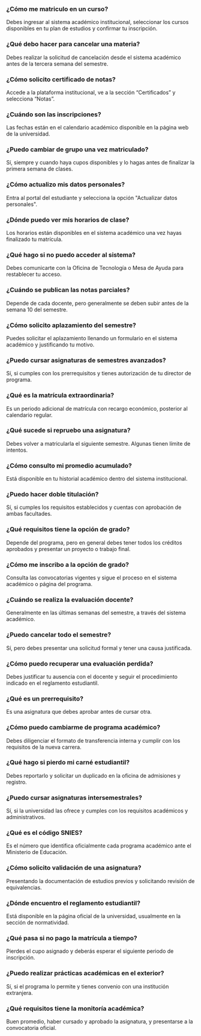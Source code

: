 ### ¿Cómo me matriculo en un curso?
Debes ingresar al sistema académico institucional, seleccionar los cursos disponibles en tu plan de estudios y confirmar tu inscripción.

### ¿Qué debo hacer para cancelar una materia?
Debes realizar la solicitud de cancelación desde el sistema académico antes de la tercera semana del semestre.

### ¿Cómo solicito certificado de notas?
Accede a la plataforma institucional, ve a la sección “Certificados” y selecciona “Notas”.

### ¿Cuándo son las inscripciones?
Las fechas están en el calendario académico disponible en la página web de la universidad.

### ¿Puedo cambiar de grupo una vez matriculado?
Sí, siempre y cuando haya cupos disponibles y lo hagas antes de finalizar la primera semana de clases.

### ¿Cómo actualizo mis datos personales?
Entra al portal del estudiante y selecciona la opción "Actualizar datos personales".

### ¿Dónde puedo ver mis horarios de clase?
Los horarios están disponibles en el sistema académico una vez hayas finalizado tu matrícula.

### ¿Qué hago si no puedo acceder al sistema?
Debes comunicarte con la Oficina de Tecnología o Mesa de Ayuda para restablecer tu acceso.

### ¿Cuándo se publican las notas parciales?
Depende de cada docente, pero generalmente se deben subir antes de la semana 10 del semestre.

### ¿Cómo solicito aplazamiento del semestre?
Puedes solicitar el aplazamiento llenando un formulario en el sistema académico y justificando tu motivo.

### ¿Puedo cursar asignaturas de semestres avanzados?
Sí, si cumples con los prerrequisitos y tienes autorización de tu director de programa.

### ¿Qué es la matrícula extraordinaria?
Es un periodo adicional de matrícula con recargo económico, posterior al calendario regular.

### ¿Qué sucede si repruebo una asignatura?
Debes volver a matricularla el siguiente semestre. Algunas tienen límite de intentos.

### ¿Cómo consulto mi promedio acumulado?
Está disponible en tu historial académico dentro del sistema institucional.

### ¿Puedo hacer doble titulación?
Sí, si cumples los requisitos establecidos y cuentas con aprobación de ambas facultades.

### ¿Qué requisitos tiene la opción de grado?
Depende del programa, pero en general debes tener todos los créditos aprobados y presentar un proyecto o trabajo final.

### ¿Cómo me inscribo a la opción de grado?
Consulta las convocatorias vigentes y sigue el proceso en el sistema académico o página del programa.

### ¿Cuándo se realiza la evaluación docente?
Generalmente en las últimas semanas del semestre, a través del sistema académico.

### ¿Puedo cancelar todo el semestre?
Sí, pero debes presentar una solicitud formal y tener una causa justificada.

### ¿Cómo puedo recuperar una evaluación perdida?
Debes justificar tu ausencia con el docente y seguir el procedimiento indicado en el reglamento estudiantil.

### ¿Qué es un prerrequisito?
Es una asignatura que debes aprobar antes de cursar otra.

### ¿Cómo puedo cambiarme de programa académico?
Debes diligenciar el formato de transferencia interna y cumplir con los requisitos de la nueva carrera.

### ¿Qué hago si pierdo mi carné estudiantil?
Debes reportarlo y solicitar un duplicado en la oficina de admisiones y registro.

### ¿Puedo cursar asignaturas intersemestrales?
Sí, si la universidad las ofrece y cumples con los requisitos académicos y administrativos.

### ¿Qué es el código SNIES?
Es el número que identifica oficialmente cada programa académico ante el Ministerio de Educación.

### ¿Cómo solicito validación de una asignatura?
Presentando la documentación de estudios previos y solicitando revisión de equivalencias.

### ¿Dónde encuentro el reglamento estudiantil?
Está disponible en la página oficial de la universidad, usualmente en la sección de normatividad.

### ¿Qué pasa si no pago la matrícula a tiempo?
Pierdes el cupo asignado y deberás esperar el siguiente periodo de inscripción.

### ¿Puedo realizar prácticas académicas en el exterior?
Sí, si el programa lo permite y tienes convenio con una institución extranjera.

### ¿Qué requisitos tiene la monitoría académica?
Buen promedio, haber cursado y aprobado la asignatura, y presentarse a la convocatoria oficial.
